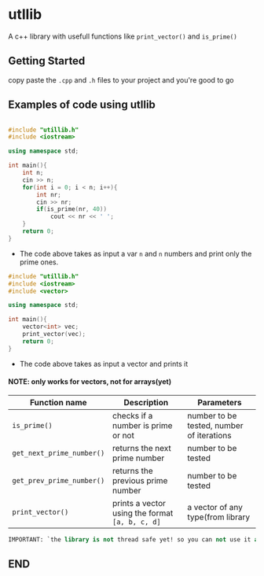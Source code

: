 # utllib

A c++ library with usefull functions like `print_vector()` and `is_prime()`

## Getting Started

copy paste the `.cpp` and `.h` files to your project and you're good to go

## Examples of code using utllib

```cpp

#include "utillib.h"
#include <iostream>

using namespace std;

int main(){
    int n;
    cin >> n;
    for(int i = 0; i < n; i++){
        int nr;
        cin >> nr;
        if(is_prime(nr, 40))
            cout << nr << ' ';
    }
    return 0;
}
```

- The code above takes as input a var `n` and `n` numbers and print only the prime ones. 

```cpp
#include "utillib.h"
#include <iostream>
#include <vector>

using namespace std;

int main(){
    vector<int> vec;
    print_vector(vec);
    return 0;
}
```

- The code above takes as input a vector and prints it

#### NOTE: only works for vectors, not for arrays(yet)

| Function name | Description                    | Parameters                    |
| ------------- | ------------------------------ | ------------------------------ |
| `is_prime()`      | checks if a number is prime or not       | number to be tested, number of iterations |
| `get_next_prime_number()`   | returns the next prime number     | number to be tested |
| `get_prev_prime_number()`   | returns the previous prime number    | number to be tested |
| `print_vector()`   | prints a vector using the format `[a, b, c, d]`     | a vector of any type(from <vector> library |
    
   ```pascal
 IMPORTANT: `the library is not thread safe yet! so you can not use it at its fully potential`
```

## END
